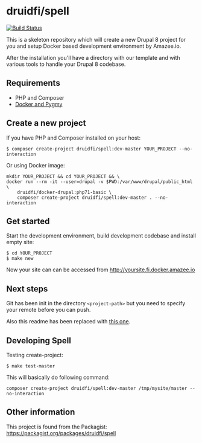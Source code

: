 # druidfi/spell

[![Build Status](https://travis-ci.org/druidfi/spell.svg?branch=master)](https://travis-ci.org/druidfi/spell)

This is a skeleton repository which will create a new Drupal 8 project for you and setup Docker based development
environment by Amazee.io.

After the installation you'll have a directory with our template and with various tools to handle your Drupal 8
codebase.

## Requirements

- PHP and Composer
- [Docker and Pygmy](https://github.com/druidfi/guidelines/blob/master/docs/local_dev_env.md)

## Create a new project

If you have PHP and Composer installed on your host:

```
$ composer create-project druidfi/spell:dev-master YOUR_PROJECT --no-interaction
```

Or using Docker image:

```
mkdir YOUR_PROJECT && cd YOUR_PROJECT && \
docker run --rm -it --user=drupal -v $PWD:/var/www/drupal/public_html \
    druidfi/docker-drupal:php71-basic \
    composer create-project druidfi/spell:dev-master . --no-interaction
```

## Get started

Start the development environment, build development codebase and install empty site:

```
$ cd YOUR_PROJECT
$ make new
```

Now your site can can be accessed from http://yoursite.fi.docker.amazee.io

## Next steps

Git has been init in the directory `<project-path>` but you need to specify your remote before you can push.

Also this readme has been replaced with [this one](README.project.md).

## Developing Spell

Testing create-project:

```
$ make test-master
```

This will basically do following command:

`composer create-project druidfi/spell:dev-master /tmp/mysite/master --no-interaction`

## Other information

This project is found from the Packagist: https://packagist.org/packages/druidfi/spell
